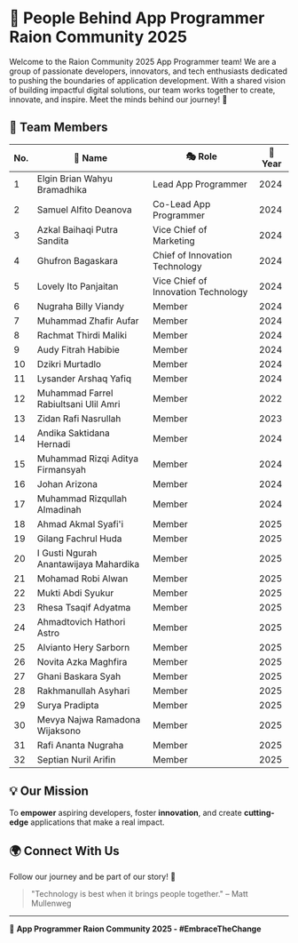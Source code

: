 # 🚀 People Behind App Programmer Raion Community 2025

Welcome to the Raion Community 2025 App Programmer team! We are a group of passionate developers, innovators, and tech enthusiasts dedicated to pushing the boundaries of application development. With a shared vision of building impactful digital solutions, our team works together to create, innovate, and inspire. Meet the minds behind our journey! 🎯

## 🌟 Team Members

| No. | 👤 Name                                 | 🎭 Role                          | 📅 Year |
|-----|-----------------------------------------|----------------------------------|---------|
| 1   | Elgin Brian Wahyu Bramadhika            | Lead App Programmer              | 2024    |
| 2   | Samuel Alfito Deanova                   | Co-Lead App Programmer           | 2024    |
| 3   | Azkal Baihaqi Putra Sandita             | Vice Chief of Marketing          | 2024    |
| 4   | Ghufron Bagaskara                       | Chief of Innovation Technology   | 2024    |
| 5   | Lovely Ito Panjaitan                    | Vice Chief of Innovation Technology | 2024  |
| 6   | Nugraha Billy Viandy                    | Member                           | 2024    |
| 7   | Muhammad Zhafir Aufar                   | Member                           | 2024    |
| 8   | Rachmat Thirdi Maliki                   | Member                           | 2024    |
| 9   | Audy Fitrah Habibie                     | Member                           | 2024    |
| 10  | Dzikri Murtadlo                         | Member                           | 2024    |
| 11  | Lysander Arshaq Yafiq                   | Member                           | 2024    |
| 12  | Muhammad Farrel Rabiultsani Ulil Amri   | Member                           | 2022    |
| 13  | Zidan Rafi Nasrullah                    | Member                           | 2023    |
| 14  | Andika Saktidana Hernadi                | Member                           | 2024    |
| 15  | Muhammad Rizqi Aditya Firmansyah        | Member                           | 2024    |
| 16  | Johan Arizona                           | Member                           | 2024    |
| 17  | Muhammad Rizqullah Almadinah            | Member                           | 2024    |
| 18  | Ahmad Akmal Syafi'i                     | Member                           | 2025    |
| 19  | Gilang Fachrul Huda                     | Member                           | 2025    |
| 20  | I Gusti Ngurah Anantawijaya Mahardika   | Member                           | 2025    |
| 21  | Mohamad Robi Alwan                      | Member                           | 2025    |
| 22  | Mukti Abdi Syukur                       | Member                           | 2025    |
| 23  | Rhesa Tsaqif Adyatma                    | Member                           | 2025    |
| 24  | Ahmadtovich Hathori Astro               | Member                           | 2025    |
| 25  | Alvianto Hery Sarborn                   | Member                           | 2025    |
| 26  | Novita Azka Maghfira                    | Member                           | 2025    |
| 27  | Ghani Baskara Syah                      | Member                           | 2025    |
| 28  | Rakhmanullah Asyhari                    | Member                           | 2025    |
| 29  | Surya Pradipta                          | Member                           | 2025    |
| 30  | Mevya Najwa Ramadona Wijaksono          | Member                           | 2025    |
| 31  | Rafi Ananta Nugraha                     | Member                           | 2025    |
| 32  | Septian Nuril Arifin                    | Member                           | 2025    |


## 💡 Our Mission
To **empower** aspiring developers, foster **innovation**, and create **cutting-edge** applications that make a real impact.

## 🌍 Connect With Us
Follow our journey and be part of our story! 🚀

> "Technology is best when it brings people together." – Matt Mullenweg

---
🎯 **App Programmer Raion Community 2025 - #EmbraceTheChange**
